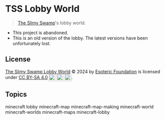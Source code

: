 # TSS Lobby World

> [The Slimy Swamp](https://github.com/TheSlimySwamp)'s lobby world.

- This project is abandoned.
- This is an old version of the lobby. The latest versions have been unfortunately lost.

## License

<p xmlns:cc="http://creativecommons.org/ns#" xmlns:dct="http://purl.org/dc/terms/">
  <a property="dct:title" rel="cc:attributionURL" href="./">The Slimy Swamp Lobby World</a> &copy; 2024 by <a rel="cc:attributionURL dct:creator" property="cc:attributionName" href="https://esoteric.foundation">Esoteric Foundation</a> is licensed under <a href="./LICENSE" target="_blank" rel="license noopener noreferrer" style="display: inline-block">CC BY-SA 4.0</a><a href="https://creativecommons.org/"><img style="height: 22px !important; margin-left: 3px; vertical-align: middle" src="https://mirrors.creativecommons.org/presskit/icons/cc.svg?ref=chooser-v1" alt="Creative Commons Icon" /><a href="https://creativecommons.org/licenses/by-sa/4.0/deed.en"><img style="height: 22px !important; margin-left: 3px; vertical-align: middle" src="https://mirrors.creativecommons.org/presskit/icons/by.svg?ref=chooser-v1" alt="Creative Commons Attribution Icon" /></a><a href="https://creativecommons.org/licenses/by-sa/4.0/deed.en"><img style="height: 22px !important; margin-left: 3px; vertical-align: middle" src="https://mirrors.creativecommons.org/presskit/icons/sa.svg?ref=chooser-v1" alt="Creative Commons ShareAlike Icon" /></a>.
</p>

## Topics

minecraft lobby minecraft-map minecraft-map-making minecraft-world minecraft-worlds minecraft-maps minecraft-lobby
